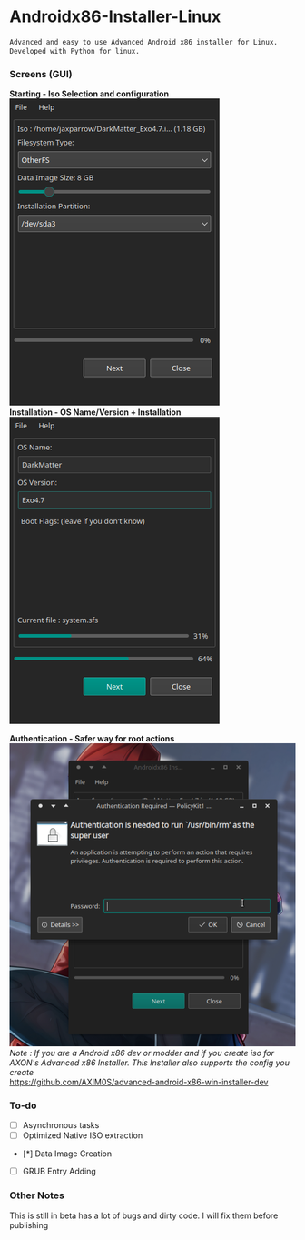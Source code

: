 # Androidx86-Installer-Linux
```
Advanced and easy to use Advanced Android x86 installer for Linux.
Developed with Python for linux.
```
### Screens (GUI)
**Starting - Iso Selection and configuration**<br>
![extracting](img/1.png)
<br>
**Installation - OS Name/Version + Installation**<br>
![osinfo](img/2.png)

**Authentication - Safer way for root actions**<br>
![osinfo](img/3.png)
<br>
*Note : If you are a Android x86 dev or modder and if you create iso for AXON's Advanced x86 Installer. This Installer also supports the config you create*<br>
https://github.com/AXIM0S/advanced-android-x86-win-installer-dev
<br>

### To-do
- [ ] Asynchronous tasks
- [ ] Optimized Native ISO extraction
- [*] Data Image Creation
- [ ] GRUB Entry Adding

### Other Notes
This is still in beta has a lot of bugs and dirty code. I will fix them before publishing
